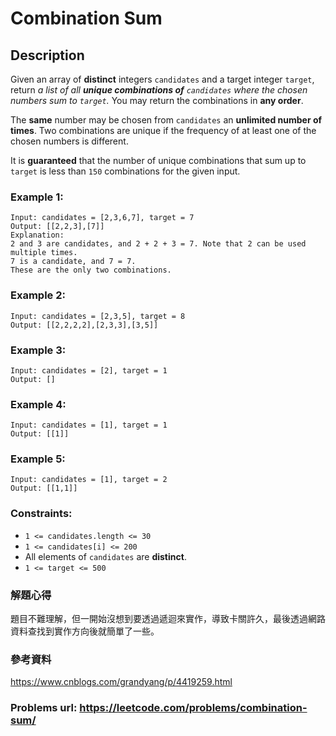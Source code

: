 # Combination Sum
## Description
Given an array of **distinct** integers `candidates` and a target integer `target`, return *a list of all **unique combinations of** `candidates` where the chosen numbers sum to `target`.* You may return the combinations in **any order**.

The **same** number may be chosen from `candidates` an **unlimited number of times**. Two combinations are unique if the frequency of at least one of the chosen numbers is different.

It is **guaranteed** that the number of unique combinations that sum up to `target` is less than `150` combinations for the given input.

### Example 1:
    Input: candidates = [2,3,6,7], target = 7
    Output: [[2,2,3],[7]]
    Explanation:
    2 and 3 are candidates, and 2 + 2 + 3 = 7. Note that 2 can be used multiple times.
    7 is a candidate, and 7 = 7.
    These are the only two combinations.

### Example 2:
    Input: candidates = [2,3,5], target = 8
    Output: [[2,2,2,2],[2,3,3],[3,5]]

### Example 3:
    Input: candidates = [2], target = 1
    Output: []

### Example 4:
    Input: candidates = [1], target = 1
    Output: [[1]]

### Example 5:
    Input: candidates = [1], target = 2
    Output: [[1,1]]

### Constraints:
* `1 <= candidates.length <= 30`
* `1 <= candidates[i] <= 200`
* All elements of `candidates` are **distinct**.
* `1 <= target <= 500`


### 解題心得
題目不難理解，但一開始沒想到要透過遞迴來實作，導致卡關許久，最後透過網路資料查找到實作方向後就簡單了一些。

### 參考資料
https://www.cnblogs.com/grandyang/p/4419259.html

### Problems url: https://leetcode.com/problems/combination-sum/